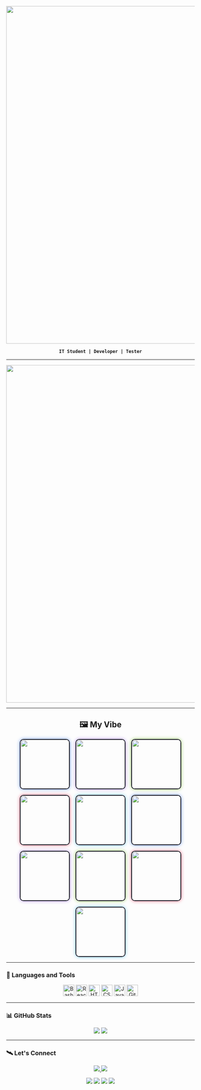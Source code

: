 <p align="center">
  <img src="https://i.imgur.com/ExsKAK6.png" width="900" />
</p>

<p align="center"><strong><code>IT Student | Developer | Tester</code></strong></p>

---

<p align="center">
  <img src="https://i.imgur.com/JC8t9eL.gif" width="900" />
</p>


---

<h2 align="center">🖼️ My Vibe</h2>

<div align="center" style="display: flex; flex-wrap: wrap; justify-content: center; gap: 15px;">

  <img src="https://i.imgur.com/tOGzVVT.gif" width="130" style="border-radius: 10px; box-shadow: 0 0 10px #7aa2f7; border: 2px solid #1a1b26;" />
  <img src="https://i.imgur.com/Z1F0y4N.gif" width="130" style="border-radius: 10px; box-shadow: 0 0 10px #bb9af7; border: 2px solid #1a1b26;" />
  <img src="https://i.imgur.com/vJP1f0g.png" width="130" style="border-radius: 10px; box-shadow: 0 0 10px #9ece6a; border: 2px solid #1a1b26;" />
  <img src="https://i.imgur.com/0zjKcyq.gif" width="130" style="border-radius: 10px; box-shadow: 0 0 10px #f7768e; border: 2px solid #1a1b26;" />
  <img src="https://i.imgur.com/h5FY1Jf.gif" width="130" style="border-radius: 10px; box-shadow: 0 0 10px #7dcfff; border: 2px solid #1a1b26;" />
  <img src="https://i.imgur.com/mdyW5q6.gif" width="130" style="border-radius: 10px; box-shadow: 0 0 10px #7aa2f7; border: 2px solid #1a1b26;" />
  <img src="https://i.imgur.com/mjhAU7Z.gif" width="130" style="border-radius: 10px; box-shadow: 0 0 10px #bb9af7; border: 2px solid #1a1b26;" />
  <img src="https://i.imgur.com/wbMT5En.gif" width="130" style="border-radius: 10px; box-shadow: 0 0 10px #9ece6a; border: 2px solid #1a1b26;" />
  <img src="https://i.imgur.com/DaKjIAu.gif" width="130" style="border-radius: 10px; box-shadow: 0 0 10px #f7768e; border: 2px solid #1a1b26;" />
  <img src="https://i.imgur.com/4h8zomo.gif" width="130" style="border-radius: 10px; box-shadow: 0 0 10px #7dcfff; border: 2px solid #1a1b26;" />

</div>

---

### 🧰 Languages and Tools
<p align="center">
  <img src="https://cdn.jsdelivr.net/gh/devicons/devicon/icons/bash/bash-original.svg" height="30" alt="Bash"/>
  <img src="https://cdn.jsdelivr.net/gh/devicons/devicon/icons/react/react-original.svg" height="30" alt="React"/>
  <img src="https://cdn.jsdelivr.net/gh/devicons/devicon/icons/html5/html5-plain.svg" height="30" alt="HTML"/>
  <img src="https://cdn.jsdelivr.net/gh/devicons/devicon/icons/css3/css3-plain.svg" height="30" alt="CSS"/>
  <img src="https://cdn.jsdelivr.net/gh/devicons/devicon/icons/java/java-original.svg" height="30" alt="Java"/>
  <img src="https://cdn.jsdelivr.net/gh/devicons/devicon/icons/git/git-original.svg" height="30" alt="Git"/>
</p>

---

### 📊 GitHub Stats
<p align="center">
  <img src="https://github-readme-stats.vercel.app/api?username=ast4rt3&show_icons=true&theme=midnight-purple" />
  <img src="https://github-readme-streak-stats.herokuapp.com?user=ast4rt3&theme=midnight-purple&background=0d1117" />
</p>

---

### 🛰️ Let's Connect
<p align="center">
  <a href="https://github.com/ast4rt3?tab=repositories">
    <img src="https://custom-icon-badges.demolab.com/badge/-My%20Repos-blue?style=for-the-badge&logoColor=white&logo=repo" />
  </a>
  <a href="https://ast4rt3.github.io/ast4rt3/">
    <img src="https://img.shields.io/badge/Secret-%F0%9F%92%AB-purple?style=for-the-badge" />
  </a>
</p>

<p align="center">
  <img src="https://komarev.com/ghpvc/?username=ast4rt3&label=Profile%20views&color=0e75b6&style=flat" />
  <img src="https://custom-icon-badges.demolab.com/github/watchers/ast4rt3/Ci4k-project?logo=eye&style=social&logoColor=black"/>
  <img src="https://custom-icon-badges.demolab.com/github/forks/ast4rt3/Ci4k-project?logo=fork&style=social&logoColor=black"/>
  <img src="https://custom-icon-badges.demolab.com/github/followers/ast4rt3?logo=person-add&style=social&logoColor=black"/>
</p>
